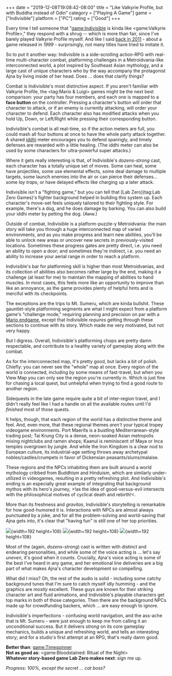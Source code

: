 +++
date = "2019-12-08T19:08:42-08:00"
title = "Like Valkyrie Profile, but with Buddha instead of Odin"
category = ["Playing A Game"]
game = ["Indivisible"]
platform = ["PC"]
rating = ["Good"]
+++

Every time I tell someone that "<game:Indivisible> is kinda like <game:Valkyrie Profile>," they respond with a shrug -- which is more than fair, since I've barely played Valkyrie Profile myself.  And like I said [back in 2011]($SiteBaseURL$2011/06/19/valkyrie-profile-3/) - about a game released in <i>1999</i> - surprisingly, not many titles have tried to imitate it.

So to put it another way: Indivisible is a side-scrolling action-RPG with real-time multi-character combat, platforming challenges in a Metroidvania-like interconnected world, a plot inspired by Southeast Asian mythology, and a large cast of unique characters who by the way accompany the protagonist Ajna by living inside of her head.  Does ... does that clarify things?

Combat is Indivisible's most distinctive aspect.  If you aren't familiar with Valkyrie Profile, the <tag:Mario & Luigi> games might be the next best comparison: your party has four members, and each one is mapped to a <b>face button</b> on the controller.  Pressing a character's button will order that character to attack, or if an enemy is currently attacking, will order your character to defend.  Each character also has modified attacks when you hold Up, Down, or Left/Right while pressing their corresponding button.

Indivisible's combat is all real-time, so if the action meters are full, you could mash all four buttons at once to have the whole party attack together.  A shared <a href="https://en.wikipedia.org/wiki/%E1%B9%9Addhi">iddhi</a> meter encourages you to defend sparingly, and timely defenses are rewarded with a little healing.  (The iddhi meter can also be used by some characters for ultra-powerful super attacks.)

Where it gets really interesting is that, of Indivisible's <i>dozens-strong</i> cast, each character has a totally unique set of moves.  Some can heal, some have projectiles, some use elemental effects, some deal damage to multiple targets, some launch enemies into the air or can pierce their defenses... some <i>lay traps</i>, or have delayed effects like charging up a later attack.

Indivisible isn't a "fighting game," but you can tell that [Lab Zero](tag:Lab Zero Games)'s fighter background helped in building this system up.  Each character's move-set feels uniquely tailored to their fighting style.  For example, there's a dog, and he does damage by barking.  You can also build your iddhi meter by petting the dog.  (Aww.)

Outside of combat, Indivisible is a platform-puzzle-y Metroidvania: the main story will take you through a huge interconnected map of varied environments, and as you make progress and learn new abilities, you'll be able to unlock new areas or uncover new secrets in previously-visited locations.  Sometimes these progress gates are pretty direct, i.e. you need an ability to open a door; and sometimes they're indirect, i.e. you need an ability to increase your aerial range in order to reach a platform.

Indivisible's bar for platforming skill is higher than most Metroidvanias, and its collection of abilities also becomes rather large by the end, making it a challenge (at least for me) to maintain the mapping of abilities to hand muscles.  In most cases, this feels more like an opportunity to improve than like an annoyance, as the game provides plenty of helpful hints and is merciful with its checkpoints.

The exceptions are the trips to Mt. Sumeru, which are kinda bullshit.  These gauntlet-style platforming segments are what I might expect from a platform game's "challenge mode," requiring planning and precision on par with a [Mario endgame]($SiteBaseURL$2010/05/29/super-mario-galaxy-2-9/), except that Indivisible <i>requires</i> getting through these sections to continue with its story.  Which made me very motivated, but not very happy.

But I digress.  Overall, Indivisible's platforming chops are pretty damn respectable, and contribute to a healthy variety of gameplay along with the combat.

As for the interconnected map, it's pretty good, but lacks a bit of polish.  Chiefly: you can never see the "whole" map at once.  Every region of the world is connected, including by some means of fast-travel, but when you View Map you can only see the region you're currently in.  Which is just fine for chasing a local quest, but unhelpful when trying to find a good route to another region.

Sidequests in the late game require quite a bit of inter-region travel, and I didn't really feel like I had a handle on all the available routes until I'd <i>finished</i> most of those quests.

It helps, though, that each region of the world has a distinctive theme and feel.  And, even more, that these regional themes <i>aren't</i> your typical tropey videogame environments.  Port Maerifa is a bustling Mediterranean-style trading post; Tai Krung City is a dense, neon-soaked Asian metropolis mixing nightclubs and ramen shops; Kaanul is reminiscent of Maya or Inca temples overgrown by jungle.  And while the Iron Kingdom is a clear nod to European culture, its industrial-age setting throws away archetypal nobles/castles/crumpets in favor of Dickensian peasants/slums/malaise.

These regions and the NPCs inhabiting them are built around a world mythology cribbed from Buddhism and Hinduism, which are similarly under-utilized in videogames, resulting in a pretty refreshing plot.  And Indivisible's ending is an especially great example of integrating that background mythos with its hero's journey, >!as the idea of good-versus-evil intersects with the philosophical motives of cyclical death and rebirth!<.

More than its freshness and <i>gravitas</i>, Indivisible's storytelling is remarkable for how good-humored it is.  Interactions with NPCs are almost always punctuated by a joke, and for all the problem-solving and world-saving that Ajna gets into, it's clear that "having fun" is still one of her top priorities.

![]($SiteBaseURL$indivisible_1.jpg){width=192 height=108} ![]($SiteBaseURL$indivisible_2.jpg){width=192 height=108} ![]($SiteBaseURL$indivisible_3.jpg){width=192 height=108}

Most of the (again, <i>dozens-strong</i>) cast is written with distinct and endearing personalities, and while some of the voice acting is ... let's say <i>uneven</i>, it's good when it counts.  Crucially, Ajna's voice acting is some of the best I've heard in any game, and her emotional line deliveries are a big part of what makes Ajna's character development so compelling.

What did I miss?  Oh, the rest of the audio is solid - including some catchy background tunes that I'm sure to catch myself idly humming - and the graphics are <i>mostly</i> excellent.  These guys are known for their striking character art and fluid animations, and Indivisible's playable characters get top marks in both of those categories.  Then there are the background NPCs made up for crowdfunding backers, which ... are easy enough to ignore.

Indivisible's imperfections - confusing world navigation, and the ass-ache that is Mt. Sumeru - were just enough to keep me from calling it an unconditional success.  But it delivers <i>strong</i> on its core gameplay mechanics, builds a unique and refreshing world, and tells an interesting story; and for a studio's first attempt at an RPG, that's really damn good.

<b>Better than</b>: <game:Timespinner>  
<b>Not as good as</b>: <game:Bloodstained: Ritual of the Night>  
<b>Whatever story-based game Lab Zero makes next</b>: sign me up.

<i>Progress: 100%, except the secret ... cat boss?</i>
